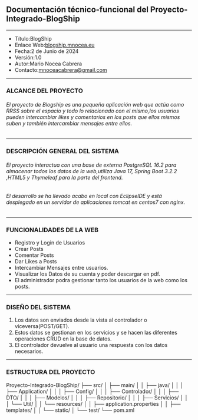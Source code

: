 ## Documentación técnico-funcional del Proyecto-Integrado-BlogShip
---------------------------------------------------------------
- Título:BlogShip
- Enlace Web:[blogship.mnocea.eu](https://blogship.mnocea.eu/)
- Fecha:2 de Junio de 2024
- Versión:1.0
- Autor:Mario Nocea Cabrera
- Contacto:mnoceacabrera@gmail.com
---------------------------------------------------------------
### ALCANCE DEL PROYECTO
###### El proyecto de Blogship es una pequeña aplicación web que actúa como RRSS sobre el espacio y todo lo relacionado con el mismo,los usuarios pueden intercambiar likes y comentarios en los posts que ellos mismos suben y también intercambiar mensajes entre ellos.
---------------------------------------------------------------
### DESCRIPCIÓN GENERAL DEL SISTEMA
###### El proyecto interactua con una base de externa PostgreSQL 16.2 para almacenar todos los datos de la web,utiliza Java 17, Spring Boot 3.2.2 ,HTML5 y Thymeleaf para la parte del frontend.
###### El desarrollo se ha llevado acabo en local con EclipseIDE y está desplegado en un servidor de aplicaciones tomcat en centos7 con nginx.
---------------------------------------------------------------
### FUNCIONALIDADES DE LA WEB
- Registro y Login de Usuarios
- Crear Posts
- Comentar Posts
- Dar Likes a Posts
- Intercambiar Mensajes entre usuarios.
- Visualizar los Datos de su cuenta y poder descargar en pdf.
- El administrador podra gestionar tanto los usuarios de la web como los posts.
----------------------------------------------------------------
### DISEÑO DEL SISTEMA
1. Los datos son enviados desde la vista al controlador o viceversa(POST/GET).
2. Estos datos se gestionan en los servicios y se hacen las diferentes operaciones CRUD en la base de datos.
3. El controlador devuelve al usuario una respuesta con los datos necesarios.
----------------------------------------------------------------
### ESTRUCTURA DEL PROYECTO
Proyecto-Integrado-BlogShip/
├── src/
│   ├── main/
│   │   ├── java/
│   │   │    ├── Application/
│   │   │    ├── Config/
│   │   │    ├── Controlador/
│   │   │    ├── DTO/
│   │   │    ├── Modelos/
│   │   │    ├── Repositorio/
│   │   │    ├── Servicios/
│   │   │    └── Util/
│   │   └── resources/
│   │       ├── application.properties
│   │       ├── templates/
│   │       └── static/
│   └── test/
└── pom.xml


